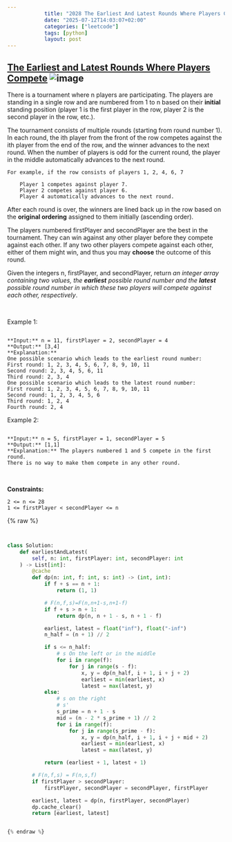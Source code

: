 ```yaml
---
            title: "2028 The Earliest And Latest Rounds Where Players Compete"
            date: "2025-07-12T14:03:07+02:00"
            categories: ["leetcode"]
            tags: [python]
            layout: post
---
```

            
## [The Earliest and Latest Rounds Where Players Compete](https://leetcode.com/problems/the-earliest-and-latest-rounds-where-players-compete) ![image](https://img.shields.io/badge/Difficulty-Hard-red)

There is a tournament where n players are participating. The players are standing in a single row and are numbered from 1 to n based on their **initial** standing position (player 1 is the first player in the row, player 2 is the second player in the row, etc.).

The tournament consists of multiple rounds (starting from round number 1). In each round, the ith player from the front of the row competes against the ith player from the end of the row, and the winner advances to the next round. When the number of players is odd for the current round, the player in the middle automatically advances to the next round.

	For example, if the row consists of players 1, 2, 4, 6, 7

		Player 1 competes against player 7.
		Player 2 competes against player 6.
		Player 4 automatically advances to the next round.

After each round is over, the winners are lined back up in the row based on the **original ordering** assigned to them initially (ascending order).

The players numbered firstPlayer and secondPlayer are the best in the tournament. They can win against any other player before they compete against each other. If any two other players compete against each other, either of them might win, and thus you may **choose** the outcome of this round.

Given the integers n, firstPlayer, and secondPlayer, return *an integer array containing two values, the **earliest** possible round number and the **latest** possible round number in which these two players will compete against each other, respectively*.

 

Example 1:

```

**Input:** n = 11, firstPlayer = 2, secondPlayer = 4
**Output:** [3,4]
**Explanation:**
One possible scenario which leads to the earliest round number:
First round: 1, 2, 3, 4, 5, 6, 7, 8, 9, 10, 11
Second round: 2, 3, 4, 5, 6, 11
Third round: 2, 3, 4
One possible scenario which leads to the latest round number:
First round: 1, 2, 3, 4, 5, 6, 7, 8, 9, 10, 11
Second round: 1, 2, 3, 4, 5, 6
Third round: 1, 2, 4
Fourth round: 2, 4

```

Example 2:

```

**Input:** n = 5, firstPlayer = 1, secondPlayer = 5
**Output:** [1,1]
**Explanation:** The players numbered 1 and 5 compete in the first round.
There is no way to make them compete in any other round.

```

 

**Constraints:**

	2 <= n <= 28
	1 <= firstPlayer < secondPlayer <= n

{% raw %}


````python


class Solution:
    def earliestAndLatest(
        self, n: int, firstPlayer: int, secondPlayer: int
    ) -> List[int]:
        @cache
        def dp(n: int, f: int, s: int) -> (int, int):
            if f + s == n + 1:
                return (1, 1)

            # F(n,f,s)=F(n,n+1-s,n+1-f)
            if f + s > n + 1:
                return dp(n, n + 1 - s, n + 1 - f)

            earliest, latest = float("inf"), float("-inf")
            n_half = (n + 1) // 2

            if s <= n_half:
                # s On the left or in the middle
                for i in range(f):
                    for j in range(s - f):
                        x, y = dp(n_half, i + 1, i + j + 2)
                        earliest = min(earliest, x)
                        latest = max(latest, y)
            else:
                # s on the right
                # s'
                s_prime = n + 1 - s
                mid = (n - 2 * s_prime + 1) // 2
                for i in range(f):
                    for j in range(s_prime - f):
                        x, y = dp(n_half, i + 1, i + j + mid + 2)
                        earliest = min(earliest, x)
                        latest = max(latest, y)

            return (earliest + 1, latest + 1)

        # F(n,f,s) = F(n,s,f)
        if firstPlayer > secondPlayer:
            firstPlayer, secondPlayer = secondPlayer, firstPlayer

        earliest, latest = dp(n, firstPlayer, secondPlayer)
        dp.cache_clear()
        return [earliest, latest]


{% endraw %}
